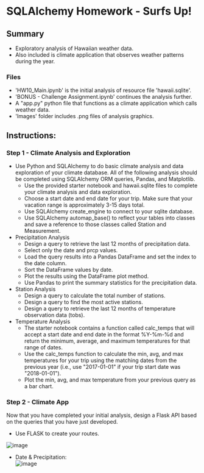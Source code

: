 # SQLAlchemy Homework - Surfs Up!

## Summary
* Exploratory analysis of Hawaiian weather data.
* Also included is climate application that observes weather patterns during the year.

### Files
* 'HW10_Main.ipynb' is the initial analysis of resource file 'hawaii.sqlite'.
* 'BONUS - Challenge Assignment.ipynb' continues the analysis further.
* A "app.py" python file that functions as a climate application which calls weather data.
* 'Images' folder includes .png files of analysis graphics.

## Instructions: 

### Step 1 - Climate Analysis and Exploration
* Use Python and SQLAlchemy to do basic climate analysis and data exploration of your climate database. All of the following analysis should be completed using SQLAlchemy ORM queries, Pandas, and Matplotlib.
    * Use the provided starter notebook and hawaii.sqlite files to complete your climate analysis and data exploration.
    * Choose a start date and end date for your trip. Make sure that your vacation range is approximately 3-15 days total.
    * Use SQLAlchemy create_engine to connect to your sqlite database.
    * Use SQLAlchemy automap_base() to reflect your tables into classes and save a reference to those classes called Station and Measurement.
* Precipitation Analysis
    * Design a query to retrieve the last 12 months of precipitation data.
    * Select only the date and prcp values.
    * Load the query results into a Pandas DataFrame and set the index to the date column.
    * Sort the DataFrame values by date.
    * Plot the results using the DataFrame plot method.
    * Use Pandas to print the summary statistics for the precipitation data.
* Station Analysis
    * Design a query to calculate the total number of stations.
    * Design a query to find the most active stations.
    * Design a query to retrieve the last 12 months of temperature observation data (tobs).
* Temperature Analysis
    * The starter notebook contains a function called calc_temps that will accept a start date and end date in the format %Y-%m-%d and return the minimum, average, and maximum temperatures for that range of dates.
    * Use the calc_temps function to calculate the min, avg, and max temperatures for your trip using the matching dates from the previous year (i.e., use "2017-01-01" if your trip start date was "2018-01-01").
    * Plot the min, avg, and max temperature from your previous query as a bar chart.
    
### Step 2 - Climate App
Now that you have completed your initial analysis, design a Flask API based on the queries that you have just developed.
* Use FLASK to create your routes.

![image](https://user-images.githubusercontent.com/72557712/120234721-c929e580-c215-11eb-9204-390016c67257.png)

* Date & Precipitation: <br>
![image](https://user-images.githubusercontent.com/72557712/120234765-dd6de280-c215-11eb-848a-94722d38ee55.png)

